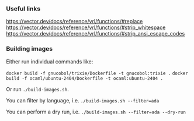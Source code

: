 ### Useful links

https://vector.dev/docs/reference/vrl/functions/#replace
https://vector.dev/docs/reference/vrl/functions/#strip_whitespace
https://vector.dev/docs/reference/vrl/functions/#strip_ansi_escape_codes

### Building images

Either run individual commands like:

`docker build -f gnucobol/trixie/Dockerfile -t gnucobol:trixie .`
`docker build -f ocaml/ubuntu-2404/Dockerfile -t ocaml:ubuntu-2404 .`

Or run `./build-images.sh`. 

You can filter by language, i.e. `./build-images.sh --filter=ada`

You can perform a dry run, i.e. `./build-images.sh --filter=ada --dry-run`